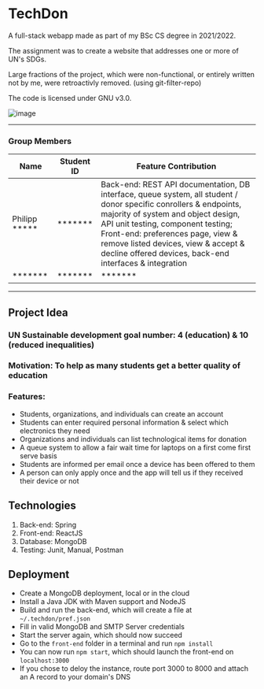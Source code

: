 
# TechDon

A full-stack webapp made as part of my BSc CS degree in 2021/2022.

The assignment was to create a website that addresses one or more of UN's SDGs.

Large fractions of the project, which were non-functional, or entirely written not by me, were retroactivly removed. (using git-filter-repo)

The code is licensed under GNU v3.0.

![image](https://user-images.githubusercontent.com/73062879/155819954-c5e89ee2-647b-44cb-a412-aa33dbf19d70.png)

---

### Group Members

Name | Student ID | Feature Contribution |
-----|------------|--------------|
Philipp ***** | ******* | Back-end: REST API documentation, DB interface, queue system, all student / donor specific conrollers & endpoints, majority of system and object design, API unit testing, component testing; Front-end: preferences page, view & remove listed devices, view & accept & decline offered devices, back-end interfaces & integration |
******* | ******* | ******* |

---

## Project Idea

### UN Sustainable development goal number: 4 (education) & 10 (reduced inequalities)

### Motivation: To help as many students get a better quality of education

### Features:
- Students, organizations, and individuals can create an account
- Students can enter required personal information & select which electronics they need
- Organizations and individuals can list technological items for donation
- A queue system to allow a fair wait time for laptops on a first come first serve basis
- Students are informed per email once a device has been offered to them
- A person can only apply once and the app will tell us if they received their device or not


## Technologies

1. Back-end: Spring
2. Front-end: ReactJS
3. Database: MongoDB
4. Testing: Junit, Manual, Postman

## Deployment
- Create a MongoDB deployment, local or in the cloud
- Install a Java JDK with Maven support and NodeJS
- Build and run the back-end, which will create a file at `~/.techdon/pref.json`
- Fill in valid MongoDB and SMTP Server credentials
- Start the server again, which should now succeed
- Go to the `front-end` folder in a terminal and run `npm install`
- You can now run `npm start`, which should launch the front-end on `localhost:3000`
- If you chose to deloy the instance, route port 3000 to 8000 and attach an A record to your domain's DNS

